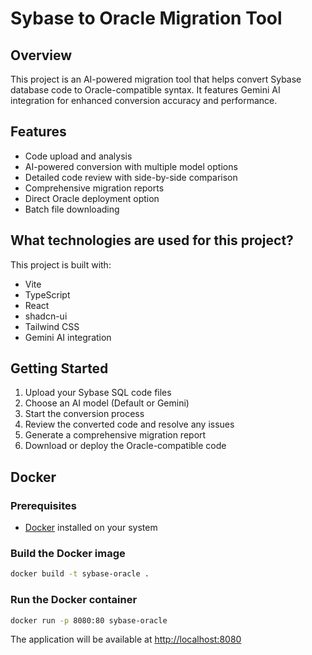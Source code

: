 
# Sybase to Oracle Migration Tool

## Overview
This project is an AI-powered migration tool that helps convert Sybase database code to Oracle-compatible syntax. It features Gemini AI integration for enhanced conversion accuracy and performance.

## Features
- Code upload and analysis
- AI-powered conversion with multiple model options
- Detailed code review with side-by-side comparison
- Comprehensive migration reports
- Direct Oracle deployment option
- Batch file downloading

## What technologies are used for this project?

This project is built with:

- Vite
- TypeScript
- React
- shadcn-ui
- Tailwind CSS
- Gemini AI integration

## Getting Started

1. Upload your Sybase SQL code files
2. Choose an AI model (Default or Gemini)
3. Start the conversion process
4. Review the converted code and resolve any issues
5. Generate a comprehensive migration report
6. Download or deploy the Oracle-compatible code

## Docker

### Prerequisites
- [Docker](https://www.docker.com/get-started) installed on your system

### Build the Docker image
```sh
docker build -t sybase-oracle .
```

### Run the Docker container
```sh
docker run -p 8080:80 sybase-oracle
```

The application will be available at [http://localhost:8080](http://localhost:8080)

